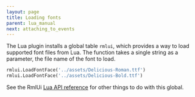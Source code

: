 ```yaml
---
layout: page
title: Loading fonts
parent: lua_manual
next: attaching_to_events
---
```


The Lua plugin installs a global table `rmlui`, which provides a way to load supported font files from Lua. The function takes a single string as a parameter, the file name of the font to load.

```python
rmlui.LoadFontFace('../assets/Delicious-Roman.ttf')
rmlui.LoadFontFace('../assets/Delicious-Bold.ttf')
```

See the RmlUi [Lua API reference](api_reference.html#rmlui) for other things to do with this global.

